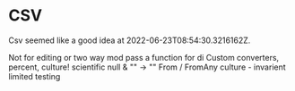 # CSV

Csv seemed like a good idea at 2022-06-23T08:54:30.3216162Z.

Not for editing or two way mod
pass a function for di
Custom converters, percent, culture!
scientific
null & "" -> ""
From / FromAny
culture - invarient limited testing